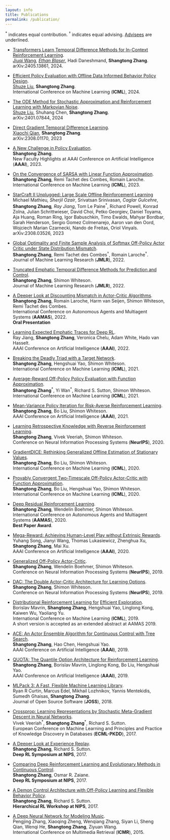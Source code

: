 ```yaml
---
layout: info
title: Publications 
permalink: /publication/
---
```


<sup>*</sup> indicates equal contribution. <sup>†</sup> indicates equal advising. <u>Advisees</u> are underlined.

- [Transformers Learn Temporal Difference Methods for In-Context Reinforcement Learning](https://arxiv.org/abs/2405.13861).  
<u>Jiuqi Wang</u><sup>*</sup>, <u>Ethan Blaser</u><sup>*</sup>, Hadi Daneshmand, **Shangtong Zhang**.  
arXiv:2405.13861, 2024.  

- [Efficient Policy Evaluation with Offline Data Informed Behavior Policy Design](https://arxiv.org/abs/2301.13734).  
<u>Shuze Liu</u>, **Shangtong Zhang**.   
International Conference on Machine Learning (**ICML**), 2024. 

- [The ODE Method for Stochastic Approximation and Reinforcement Learning with Markovian Noise](https://arxiv.org/abs/2401.07844).  
<u>Shuze Liu</u>, Shuhang Chen, **Shangtong Zhang**.   
arXiv:2401.07844, 2024  

- [Direct Gradient Temporal Difference Learning](https://arxiv.org/abs/2308.01170).  
<u>Xiaochi Qian</u>, **Shangtong Zhang**.   
arXiv:2308.01170, 2023  

- [A New Challenge in Policy Evaluation](https://ojs.aaai.org/index.php/AAAI/article/view/26832).  
**Shangtong Zhang**.  
New Faculty Highlights at AAAI Conference on Artificial Intelligence (**AAAI**), 2023.  

- [On the Convergence of SARSA with Linear Function Approximation](https://arxiv.org/abs/2202.06828).  
**Shangtong Zhang**, Remi Tachet des Combes, Romain Laroche.  
International Conference on Machine Learning (**ICML**), 2023. 

- [StarCraft II Unplugged: Large Scale Offline Reinforcement Learning](https://arxiv.org/abs/2308.03526)  
Michael Mathieu<sup>*</sup>, Sherjil Ozair<sup>*</sup>, Srivatsan Srinivasan<sup>*</sup>, Caglar Gulcehre<sup>*</sup>, **Shangtong Zhang**<sup>*</sup>, Ray Jiang<sup>*</sup>, Tom Le Paine<sup>*</sup>, Richard Powell, Konrad Zolna, Julian Schrittwieser, David Choi, Petko Georgiev, Daniel Toyama, Aja Huang, Roman Ring, Igor Babuschkin, Timo Ewalds, Mahyar Bordbar, Sarah Henderson, Sergio Gomez Colmenarejo, Aaron van den Oord, Wojciech Marian Czarnecki, Nando de Freitas, Oriol Vinyals.  
arXiv:2308.03526, 2023  

- [Global Optimality and Finite Sample Analysis of Softmax Off-Policy Actor Critic under State Distribution Mismatch](https://arxiv.org/abs/2111.02997).  
**Shangtong Zhang**, Remi Tachet des Combes<sup>†</sup>, Romain Laroche<sup>†</sup>.  
Journal of Machine Learning Research (**JMLR**), 2022.    

- [Truncated Emphatic Temporal Difference Methods for Prediction and Control](https://arxiv.org/abs/2108.05338).  
**Shangtong Zhang**, Shimon Whiteson.  
Journal of Machine Learning Research (**JMLR**), 2022.  

- [A Deeper Look at Discounting Mismatch in Actor-Critic Algorithms](https://arxiv.org/abs/2010.01069).  
**Shangtong Zhang**, Romain Laroche, Harm van Seijen, Shimon Whiteson, Remi Tachet des Combes.  
International Conference on Autonomous Agents and Multiagent Systems (**AAMAS**), 2022.  
**Oral Presentation**

- [Learning Expected Emphatic Traces for Deep RL](https://arxiv.org/abs/2107.05405).  
Ray Jiang, **Shangtong Zhang**, Veronica Chelu, Adam White, Hado van Hasselt.  
AAAI Conference on Artificial Intelligence (**AAAI**), 2022.  



- [Breaking the Deadly Triad with a Target Network](https://arxiv.org/abs/2101.08862).  
**Shangtong Zhang**, Hengshuai Yao, Shimon Whiteson.  
International Conference on Machine Learning (**ICML**), 2021. 

- [Average-Reward Off-Policy Policy Evaluation with Function Approximation](https://arxiv.org/abs/2101.02808).  
**Shangtong Zhang**<sup>\*</sup>, Yi Wan<sup>\*</sup>, Richard S. Sutton, Shimon Whiteson.  
International Conference on Machine Learning (**ICML**), 2021. 

- [Mean-Variance Policy Iteration for Risk-Averse Reinforcement Learning](https://arxiv.org/abs/2004.10888).  
**Shangtong Zhang**, Bo Liu, Shimon Whiteson.  
AAAI Conference on Artificial Intelligence (**AAAI**), 2021.

- [Learning Retrospective Knowledge with Reverse Reinforcement Learning](https://arxiv.org/abs/2007.06703).  
**Shangtong Zhang**, Vivek Veeriah, Shimon Whiteson.  
Conference on Neural Information Processing Systems (**NeurIPS**), 2020. 

- [GradientDICE: Rethinking Generalized Offline Estimation of Stationary Values](https://arxiv.org/abs/2001.11113).  
**Shangtong Zhang**, Bo Liu, Shimon Whiteson.  
International Conference on Machine Learning (**ICML**), 2020. 

- [Provably Convergent Two-Timescale Off-Policy Actor-Critic with Function Approximation](https://arxiv.org/abs/1911.04384).  
**Shangtong Zhang**, Bo Liu, Hengshuai Yao, Shimon Whiteson.  
International Conference on Machine Learning (**ICML**), 2020. 

- [Deep Residual Reinforcement Learning](https://arxiv.org/abs/1905.01072).  
**Shangtong Zhang**, Wendelin Boehmer, Shimon Whiteson.  
International Conference on Autonomous Agents and Multiagent Systems (**AAMAS**), 2020.  
**Best Paper Award**.

- [Mega-Reward: Achieving Human-Level Play without Extrinsic Rewards](https://arxiv.org/abs/1905.04640).  
Yuhang Song, Jianyi Wang, Thomas Lukasiewicz, Zhenghua Xu, **Shangtong Zhang**, Mai Xu.  
AAAI Conference on Artificial Intelligence (**AAAI**), 2020.

- [Generalized Off-Policy Actor-Critic](https://arxiv.org/abs/1903.11329).  
**Shangtong Zhang**, Wendelin Boehmer, Shimon Whiteson.  
Conference on Neural Information Processing Systems (**NeurIPS**), 2019. 

- [DAC: The Double Actor-Critic Architecture for Learning Options](https://arxiv.org/abs/1904.12691).  
**Shangtong Zhang**, Shimon Whiteson.  
Conference on Neural Information Processing Systems (**NeurIPS**), 2019. 

- [Distributional Reinforcement Learning for](https://arxiv.org/abs/1905.06125) [Efficient Exploration](http://www.ifaamas.org/Proceedings/aamas2019/pdfs/p2117.pdf).  
Borislav Mavrin, **Shangtong Zhang**, Hengshuai Yao, Linglong Kong, Kaiwen Wu, Yaoliang Yu.  
International Conference on Machine Learning (**ICML**), 2019.  
A short version is accepted as an extended abstract at AAMAS 2019.  

- [ACE: An Actor Ensemble Algorithm for Continuous Control with Tree Search](https://arxiv.org/abs/1811.02696).  
**Shangtong Zhang**, Hao Chen, Hengshuai Yao.  
AAAI Conference on Artificial Intelligence (**AAAI**), 2019.

- [QUOTA: The Quantile Option Architecture for Reinforcement Learning](https://arxiv.org/abs/1811.02073).  
**Shangtong Zhang**, Borislav Mavrin, Linglong Kong, Bo Liu, Hengshuai Yao.  
AAAI Conference on Artificial Intelligence (**AAAI**), 2019.

- [MLPack 3: A Fast, Flexible Machine Learning Library](https://joss.theoj.org/papers/f9fb80cf56e79edd4d87e5cf7c5f1759).  
Ryan R Curtin, Marcus Edel, Mikhail Lozhnikov, Yannis Mentekidis, Sumedh Ghaisas, **Shangtong Zhang**.  
Journal of Open Source Software (**JOSS**), 2018.

- [Crossprop: Learning Representations by Stochastic Meta-Gradient Descent in Neural Networks](https://link.springer.com/chapter/10.1007/978-3-319-71249-9_27).  
Vivek Veeriah<sup>\*</sup>, **Shangtong Zhang**<sup>\*</sup>, Richard S. Sutton.  
European Conference on Machine Learning and Principles and Practice of Knowledge Discovery in Databases (**ECML-PKDD**), 2017.  

- [A Deeper Look at Experience Replay](https://arxiv.org/abs/1712.01275).  
**Shangtong Zhang**, Richard S. Sutton.  
**Deep RL Symposium at NIPS**, 2017.

- [Comparing Deep Reinforcement Learning and Evolutionary Methods in Continuous Control](https://arxiv.org/abs/1712.00006).  
**Shangtong Zhang**, Osmar R. Zaiane.  
**Deep RL Symposium at NIPS**, 2017.

- [A Demon Control Architecture with Off-Policy Learning and Flexible Behavior Policy](https://drive.google.com/file/d/1tV1Lw1fIsQTihSzSvBT206XX2_6UjiRB/view).  
**Shangtong Zhang**, Richard S. Sutton.  
**Hierarchical RL Workshop at NIPS**, 2017.  

- [A Deep Neural Network for Modeling Music](https://dl.acm.org/citation.cfm?id=2749367).  
Pengjing Zhang, Xiaoqing Zheng, Wenqiang Zhang, Siyan Li, Sheng Qian, Wenqi He, **Shangtong Zhang**, Ziyuan Wang.  
International Conference on Multimedia Retrieval (**ICMR**), 2015.